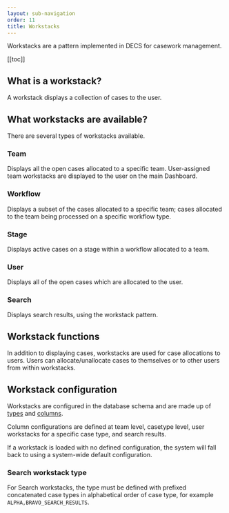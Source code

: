 ```yaml
---
layout: sub-navigation
order: 11
title: Workstacks
---
```

Workstacks are a pattern implemented in DECS for casework management.

[[toc]]

## What is a workstack?
A workstack displays a collection of cases to the user.

## What workstacks are available?
There are several types of workstacks available.

### Team
Displays all the open cases allocated to a specific team. User-assigned team workstacks are displayed to the user on the main Dashboard.

### Workflow
Displays a subset of the cases allocated to a specific team; cases allocated to the team being processed on a specific workflow type.

### Stage
Displays active cases on a stage within a workflow allocated to a team.

### User
Displays all of the open cases which are allocated to the user.

### Search
Displays search results, using the workstack pattern.

## Workstack functions
In addition to displaying cases, workstacks are used for case allocations to users. Users can allocate/unallocate cases to themselves or to other users from within workstacks. 

## Workstack configuration
Workstacks are configured in the database schema and are made up of [types](https://github.com/UKHomeOffice/hocs-info-service/blob/main/src/main/java/uk/gov/digital/ho/hocs/info/domain/model/WorkstackType.java) and [columns](https://github.com/UKHomeOffice/hocs-info-service/blob/main/src/main/java/uk/gov/digital/ho/hocs/info/domain/model/WorkstackColumn.java).

Column configurations are defined at team level, casetype level, user workstacks for a specific case type, and search results.

If a workstack is loaded with no defined configuration, the system will fall back to using a system-wide default configuration.

### Search workstack type
For Search workstacks, the type must be defined with prefixed concatenated case types in alphabetical order of case type, for example `ALPHA,BRAVO_SEARCH_RESULTS`.
